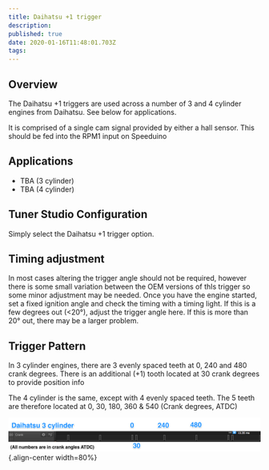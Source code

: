 ```yaml
---
title: Daihatsu +1 trigger
description: 
published: true
date: 2020-01-16T11:48:01.703Z
tags: 
---
```


## Overview
The Daihatsu +1 triggers are used across a number of 3 and 4 cylinder engines from Daihatsu. See below for applications.

It is comprised of a single cam signal provided by either a hall sensor. This should be fed into the RPM1 input on Speeduino

## Applications
-   TBA (3 cylinder)
-   TBA (4 cylinder)

## Tuner Studio Configuration
Simply select the Daihatsu +1 trigger option.

## Timing adjustment

In most cases altering the trigger angle should not be required, however there is some small variation between the OEM versions of thIs trigger so some minor adjustment may be needed. Once you have the engine started, set a fixed ignition angle and check the timing with a timing light. If this is a few degrees out (&lt;20°), adjust the trigger angle here. If this is more than 20° out, there may be a larger problem.

Trigger Pattern
---------------

In 3 cylinder engines, there are 3 evenly spaced teeth at 0, 240 and 480 crank degrees. There is an additional (+1) tooth located at 30 crank degrees to provide position info

The 4 cylinder is the same, except with 4 evenly spaced teeth. The 5 teeth are therefore located at 0, 30, 180, 360 & 540 (Crank degrees, ATDC)

![daihatsu_3_1.png](/img/decoders/daihatsu_3_1.png){.align-center width=80%}
